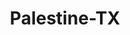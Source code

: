 ---
title: Palestine-TX
slug: palestine-tx
f_state:
- cms/state/texas.md
f_locations:
- cms/payday-loan/bankcheck-information-exchange-5126.md
- cms/payday-loan/check-go-9933.md
- cms/payday-loan/checkmasters-14290.md
- cms/payday-loan/first-convenience-bank-18574.md
- cms/payday-loan/th-e-cash-store-27331.md
updated-on: '2024-05-30T13:41:28.615Z'
created-on: '2024-05-30T13:41:28.615Z'
published-on: '2024-05-30T13:54:32.469Z'
f_city: Palestine
layout: '[city].html'
tags: city
---